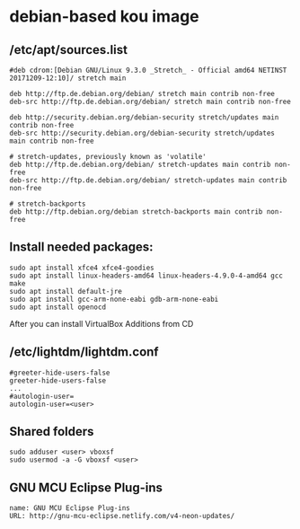 # debian-based kou image

## /etc/apt/sources.list
```
#deb cdrom:[Debian GNU/Linux 9.3.0 _Stretch_ - Official amd64 NETINST 20171209-12:10]/ stretch main

deb http://ftp.de.debian.org/debian/ stretch main contrib non-free
deb-src http://ftp.de.debian.org/debian/ stretch main contrib non-free

deb http://security.debian.org/debian-security stretch/updates main contrib non-free
deb-src http://security.debian.org/debian-security stretch/updates main contrib non-free

# stretch-updates, previously known as 'volatile'
deb http://ftp.de.debian.org/debian/ stretch-updates main contrib non-free
deb-src http://ftp.de.debian.org/debian/ stretch-updates main contrib non-free

# stretch-backports
deb http://ftp.debian.org/debian stretch-backports main contrib non-free
```

## Install needed packages:
```
sudo apt install xfce4 xfce4-goodies
sudo apt install linux-headers-amd64 linux-headers-4.9.0-4-amd64 gcc make
sudo apt install default-jre
sudo apt install gcc-arm-none-eabi gdb-arm-none-eabi
sudo apt install openocd
```

After you can install VirtualBox Additions from CD

## /etc/lightdm/lightdm.conf
```
#greeter-hide-users-false
greeter-hide-users-false
...
#autologin-user=
autologin-user=<user>

```

## Shared folders
```
sudo adduser <user> vboxsf
sudo usermod -a -G vboxsf <user>

```

## GNU MCU Eclipse Plug-ins
```
name: GNU MCU Eclipse Plug-ins
URL: http://gnu-mcu-eclipse.netlify.com/v4-neon-updates/
```
